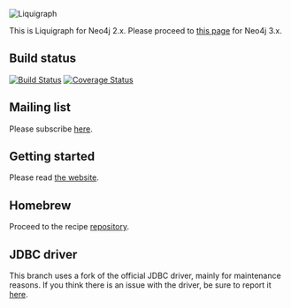 ![Liquigraph](https://liquigraph.github.io/images/liquigraph-logo.png)

This is Liquigraph for Neo4j 2.x.
Please proceed to [this page](https://github.com/liquigraph/liquigraph/) for Neo4j 3.x.

## Build status

[![Build Status](https://travis-ci.org/liquigraph/liquigraph.png?branch=2.x)](https://travis-ci.org/liquigraph/liquigraph?branch=2.x)
[![Coverage Status](https://coveralls.io/repos/liquigraph/liquigraph/badge.png?branch=2.x)](https://coveralls.io/r/liquigraph/liquigraph?branch=2.x)

## Mailing list

Please subscribe [here](https://groups.google.com/forum/?hl=en-GB#!forum/liquigraph-dev).

## Getting started

Please read [the website](https://liquigraph.github.io/).

## Homebrew

Proceed to the recipe [repository](https://www.github.com/liquigraph/homebrew-liquigraph/).

## JDBC driver

This branch uses a fork of the official JDBC driver, mainly for maintenance reasons.
If you think there is an issue with the driver, be sure to report it [here](https://github.com/fbiville/neo4j-jdbc-2x/issues).
